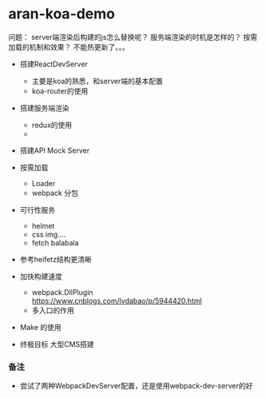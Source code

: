 # aran-koa-demo

问题：
server端渲染后构建的js怎么替换呢？
服务端渲染的时机是怎样的？
按需加载的机制和效果？
不能热更新了。。。

* 搭建ReactDevServer
  * 主要是koa的熟悉，和server端的基本配置
  * koa-router的使用

* 搭建服务端渲染
  * redux的使用
  * 

* 搭建API Mock Server

* 按需加载
  * Loader
  * webpack 分包

* 可行性服务
  * helmet 
  * css img....
  * fetch balabala

* 参考heifetz结构更清晰

* 加快构建速度

  * webpack.DllPlugin https://www.cnblogs.com/lvdabao/p/5944420.html
  * 多入口的作用

* Make 的使用

* 终极目标 大型CMS搭建



### 备注

* 尝试了两种WebpackDevServer配置，还是使用webpack-dev-server的好